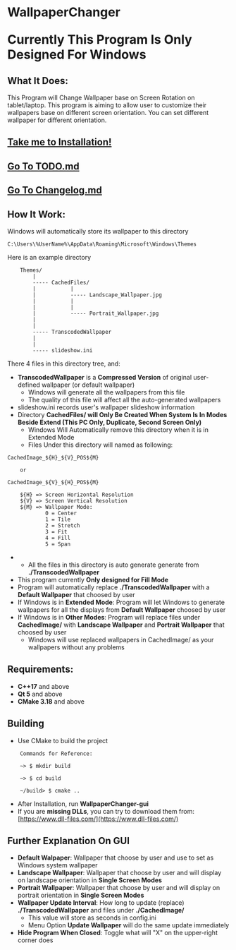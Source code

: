 # WallpaperChanger


<span style="font-size:2em;">

**Currently This Program Is Only Designed For Windows**

</span>


## What It Does:

This Program will Change Wallpaper base on Screen Rotation on tablet/laptop. This program is aiming to allow user to customize their wallpapers base on different screen orientation. You can set different wallpaper for different orientation.

## [**Take me to Installation!**](#Requirements)

## [**Go To TODO.md**](TODO.md)

## [**Go To Changelog.md**](Changelog.md)


## How It Work:

Windows will automatically store its wallpaper to this directory
```
C:\Users\%UserName%\AppData\Roaming\Microsoft\Windows\Themes
```
Here is an example directory
```
    Themes/
        |
        ----- CachedFiles/
        |           |
        |           ----- Landscape_Wallpaper.jpg
        |           |
        |           |
        |           ----- Portrait_Wallpaper.jpg
        |
        |
        ----- TranscodedWallpaper
        |
        |
        ----- slideshow.ini
```
There 4 files in this directory tree, and:
* **TranscodedWallpaper** is a **Compressed Version** of original user-defined wallpaper (or default wallpaper)
  * Windows will generate all the wallpapers from this file
  * The quality of this file will affect all the auto-generated wallpapers 
* slideshow.ini records user's wallpaper slideshow information
* Directory **CachedFiles/ will Only Be Created When System Is In Modes Beside Extend (This PC Only, Duplicate, Second Screen Only)**
  * Windows Will Automatically remove this directory when it is in Extended Mode
  * Files Under this directory will named as following:

```
CachedImage_${H}_${V}_POS${M}
    
    or
    
CachedImage_${V}_${H}_POS${M}

    ${H} => Screen Horizontal Resolution
    ${V} => Screen Vertical Resolution
    ${M} => Wallpaper Mode:
            0 = Center
            1 = Tile
            2 = Stretch
            3 = Fit
            4 = Fill
            5 = Span
```
* * All the files in this directory is auto generate generate from **./TranscodedWallpaper**
* This program currently **Only designed for Fill Mode**
* Program will automatically replace **./TranscodedWallpaper** with a **Default Wallpaper** that choosed by user
* If Windows is in **Extended Mode**: Program will let Windows to generate wallpapers for all the displays from **Default Wallpaper** choosed by user
* If Windows is in **Other Modes**: Program will replace files under **CachedImage/** with **Landscape Wallpaper** and **Portrait Wallpaper** that choosed by user
  * Windows will use replaced wallpapers in CachedImage/ as your wallpapers without any problems


## Requirements:

* **C++17** and above
* **Qt 5** and above
* **CMake 3.18** and above


## Building

* Use CMake to build the project
```
    Commands for Reference:
    
    ~> $ mkdir build 
    
    ~> $ cd build 
    
    ~/build> $ cmake .. 
```
* After Installation, run **WallpaperChanger-gui**
* If you are **missing DLLs**, you can try to download them from: [https://www.dll-files.com/](https://www.dll-files.com/) 


## Further Explanation On GUI

* **Default Walpaper**: Wallpaper that choose by user and use to set as Windows system wallpaper
* **Landscape Wallpaper**: Wallpaper that choose by user and will display on landscape orientation in **Single Screen Modes**
* **Portrait Wallpaper**: Wallpaper that choose by user and will display on portrait orientation in **Single Screen Modes**
* **Wallpaper Update Interval**: How long to update (replace) **./TranscodedWallpaper** and files under **./CachedImage/**
  * This value will store as seconds in config.ini
  * Menu Option **Update Wallpaper** will do the same update immediately
* **Hide Program When Closed**: Toggle what will "X" on the upper-right corner does
